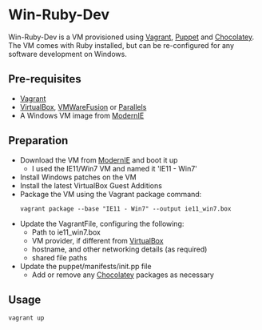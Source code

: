 # Win-Ruby-Dev

Win-Ruby-Dev is a VM provisioned using [Vagrant], [Puppet] and [Chocolatey]. The VM comes with Ruby installed, but can be re-configured for any software development on Windows.

## Pre-requisites
- [Vagrant]
- [VirtualBox], [VMWareFusion] or [Parallels]
- A Windows VM image from [ModernIE]

## Preparation
- Download the VM from [ModernIE] and boot it up
  - I used the IE11/Win7 VM and named it 'IE11 - Win7'
- Install Windows patches on the VM
- Install the latest VirtualBox Guest Additions
- Package the VM using the Vagrant package command:
  ```
  vagrant package --base "IE11 - Win7" --output ie11_win7.box
  ```
- Update the VagrantFile, configuring the following:
  - Path to ie11_win7.box
  - VM provider, if different from [VirtualBox]
  - hostname, and other networking details (as required)
  - shared file paths
- Update the puppet/manifests/init.pp file
  - Add or remove any [Chocolatey] packages as necessary

## Usage
```
vagrant up
```

[Vagrant]:http://vagrantup.com/
[VirtualBox]:http://www.virtualbox.org/
[VMWareFusion]:http://www.vmware.com/products/fusion
[Parallels]:http://www.parallels.com/
[ModernIE]:http://www.modern.ie/
[Chocolatey]:http://chocolatey.org/
[Puppet]:http://puppetlabs.com/
